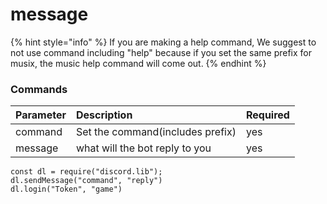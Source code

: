 # message

{% hint style="info" %}
If you are making a help command, We suggest to not use command including "help" because if you set the same prefix for musix, the music help command will come out. 
{% endhint %}

### Commands

| Parameter | Description | Required |
| :--- | :--- | :--- |
| command | Set the command\(includes prefix\) | yes |
| message | what will the bot reply to you | yes |

```
const dl = require("discord.lib");
dl.sendMessage("command", "reply")
dl.login("Token", "game")
```

